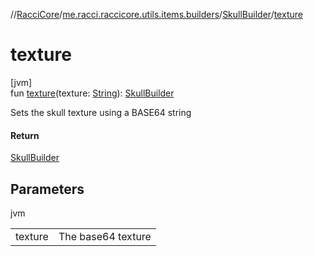 //[RacciCore](../../../index.md)/[me.racci.raccicore.utils.items.builders](../index.md)/[SkullBuilder](index.md)/[texture](texture.md)

# texture

[jvm]\
fun [texture](texture.md)(texture: [String](https://kotlinlang.org/api/latest/jvm/stdlib/kotlin/-string/index.html)): [SkullBuilder](index.md)

Sets the skull texture using a BASE64 string

#### Return

[SkullBuilder](index.md)

## Parameters

jvm

| | |
|---|---|
| texture | The base64 texture |
